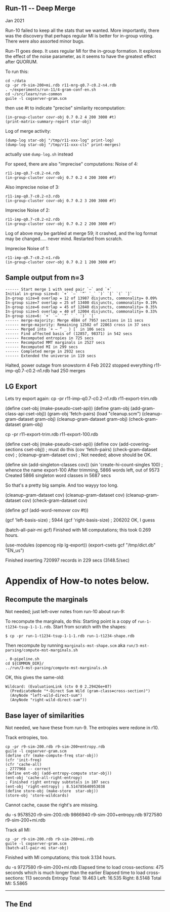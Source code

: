 
Run-11 -- Deep Merge
--------------------
Jan 2021

Run-10 failed to keep all the stats that we wanted. More importantly,
there was the discovery that perhaps regular MI is better for in-group
voting. There were also assorted minor bugs.

Run-11 goes deep. It uses regular MI for the in-group formation. It
explores the effect of the noise parameter, as it seems to have the
greatest effect after QUORUM.

To run this:
```
cd ~/data
cp -pr r9-sim-200+mi.rdb r11-mrg-q0.7-c0.2-n4.rdb
. ~/experiments/run-11/4-gram-conf-en.sh
cd ~/src/learn/run-common
guile -l cogserver-gram.scm
```

then use #t to indicate "precise" similarity recomputation:
```
(in-group-cluster covr-obj 0.7 0.2 4 200 3000 #t)
(print-matrix-summary-report star-obj)
```

Log of merge activity:
```
(dump-log star-obj "/tmp/r11-xxx-log" print-log)
(dump-log star-obj "/tmp/r11-xxx-cls" print-merges)
```
actually use `dump-log.sh` instead

For speed, there are also "imprecise" computations:
Noise of 4:
```
r11-imp-q0.7-c0.2-n4.rdb
(in-group-cluster covr-obj 0.7 0.2 4 200 3000 #f)
```

Also imprecise noise of 3:
```
r11-imp-q0.7-c0.2-n3.rdb
(in-group-cluster covr-obj 0.7 0.2 3 200 3000 #f)
```

Imprecise Noise of 2:
```
r11-imp-q0.7-c0.2-n2.rdb
(in-group-cluster covr-obj 0.7 0.2 2 200 3000 #f)
```
Log of above may be garbled at merge 59; it crashed, and the log format
may be changed..... never mind. Restarted from scratch.


Imprecise Noise of 1:
```
r11-imp-q0.7-c0.2-n1.rdb
(in-group-cluster covr-obj 0.7 0.2 1 200 3000 #f)
```


Sample output from n=3
----------------------
```
------ Start merge 1 with seed pair `—` and `+`
Initial in-group size=8: `+` `—` `”` `_` `)` `[` `(` `]`
In-group size=8 overlap = 12 of 13987 disjuncts, commonality= 0.09%
In-group size=7 overlap = 25 of 13400 disjuncts, commonality= 0.19%
In-group size=6 overlap = 45 of 12840 disjuncts, commonality= 0.35%
In-group size=5 overlap = 40 of 12004 disjuncts, commonality= 0.33%
In-group size=6: `+` `—` `”` `_` `)` `[`
------ merge-majority: Merge 4884 of 7957 sections in 11 secs
------ merge-majority: Remaining 12502 of 22863 cross in 37 secs
------ Merged into `+ — ” _ ) [` in 106 secs
------ Find affected basis of (12857, 98371) in 542 secs
------ Recomputed entropies in 725 secs
------ Recomputed MMT marginals in 2527 secs
------ Recomputed MI in 299 secs
------ Completed merge in 2932 secs
------ Extended the universe in 119 secs
```

Halted, power outage from snowstorm 4 Feb 2022 stopped everything
r11-imp-q0.7-c0.2-n1.rdb had 250 merges

LG Export
---------
Lets try export again:
cp -pr r11-imp-q0.7-c0.2-n1.rdb r11-export-trim.rdb

(define cset-obj (make-pseudo-cset-api))
(define gram-obj (add-gram-class-api cset-obj))
(gram-obj 'fetch-pairs)
(load "cleanup.scm")
(cleanup-gram-dataset gram-obj)
(cleanup-gram-dataset gram-obj)
(check-gram-dataset gram-obj)

cp -pr r11-export-trim.rdb r11-export-100.rdb

(define cset-obj (make-pseudo-cset-api))
(define cov (add-covering-sections cset-obj)) ; must do this
(cov 'fetch-pairs)
(check-gram-dataset cov)
; (cleanup-gram-dataset cov)  ; Not needed; above should be OK.

(define sin (add-singleton-classes cov))
(sin 'create-hi-count-singles 100)  ; whence the name export-100
After trimming, 5866 words left, out of 9573
Created 5866 singleton word classes in 5687 secs

So that's a pretty big sample. And too wayyy too long.

(cleanup-gram-dataset cov)
(cleanup-gram-dataset cov)
(cleanup-gram-dataset cov)
(check-gram-dataset cov)

(define gcf (add-word-remover cov #t))

(gcf 'left-basis-size) ; 5944
(gcf 'right-basis-size) ; 206202 OK, I guess

(batch-all-pair-mi gcf)
Finished with MI computations; this took 0.269 hours.

(use-modules (opencog nlp lg-export))
(export-csets gcf "/tmp/dict.db" "EN_us")

Finished inserting 720997 records in 229 secs (3148.5/sec)


Appendix of How-to notes below.
===============================

Recompute the marginals
------------------------
Not needed; just left-over notes from run-10 about run-9:

To recompute the marginals, do this:
Starting point is a copy of `run-1-t1234-tsup-1-1-1.rdb`.
Start from scratch with the shapes:

```
$ cp -pr run-1-t1234-tsup-1-1-1.rdb run-1-t1234-shape.rdb
```
Then recompute by running `marginals-mst-shape.scm` aka
`run/3-mst-parsing/compute-mst-marginals.sh`
```
. 0-pipeline.sh
cd ${COMMON_DIR}/
../run/3-mst-parsing/compute-mst-marginals.sh
```

OK, this gives the same-old:
```
Wildcard: (EvaluationLink (ctv 0 0 2.29426e+07)
  (PredicateNode "*-Direct Sum Wild (gram-class⊕cross-section)")
  (AnyNode "left-wild-direct-sum")
  (AnyNode "right-wild-direct-sum"))
```

Base layer of similarities
--------------------------
Not needed, we have these from run-9. The entropies were redone in r10.

Track entropies, too.
```
cp -pr r9-sim-200.rdb r9-sim-200+entropy.rdb
guile -l cogserver-gram.scm
(define cfr (make-compute-freq star-obj))
(cfr 'init-freq)
(cfr 'cache-all)
; 2777968 -- correct
(define ent-obj (add-entropy-compute star-obj))
(ent-obj 'cache-all-right-entropy)
; Finished right entropy subtotals in 107 secs
(ent-obj 'right-entropy) ; 8.514785640953038
(define store-obj (make-store  star-obj))
(store-obj 'store-wildcards)
```
Cannot cache, cause the right's are missing.

du -s
9578520 r9-sim-200.rdb
9866940 r9-sim-200+entropy.rdb
9727580 r9-sim-200+mi.rdb


Track all MI:
```
cp -pr r9-sim-200.rdb r9-sim-200+mi.rdb
guile -l cogserver-gram.scm
(batch-all-pair-mi star-obj)
```
Finished with MI computations; this took 3.134 hours.

du -s
9727580 r9-sim-200+mi.rdb
Elapsed time to load cross-sections: 475 seconds
which is much longer than the earlier
Elapsed time to load cross-sections: 113 seconds
Entropy Total: 19.463   Left: 16.535   Right: 8.5148
Total MI: 5.5865

-------------------------------------------

The End
-------
